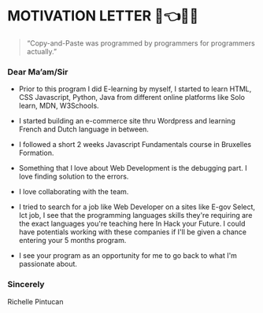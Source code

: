 # MOTIVATION LETTER 🧑👈🙏💪

> “Copy-and-Paste was programmed by programmers for programmers actually.”

### Dear Ma’am/Sir

- Prior to this program I did E-learning by myself, I started to learn HTML, CSS
  Javascript, Python, Java from different online platforms like Solo learn, MDN,
  W3Schools.

- I started building an e-commerce site thru Wordpress and learning French and
  Dutch language in between.

- I followed a short 2 weeks Javascript Fundamentals course in Bruxelles
  Formation.

- Something that I love about Web Development is the debugging part. I love
  finding solution to the errors.

- I love collaborating with the team.

- I tried to search for a job like Web Developer on a sites like E-gov Select,
  Ict job, I see that the programming languages skills they're requiring are the
  exact languages you're teaching here In Hack your Future. I could have
  potentials working with these companies if I'll be given a chance entering
  your 5 months program.

- I see your program as an opportunity for me to go back to what I'm passionate
  about.

### Sincerely

Richelle Pintucan
